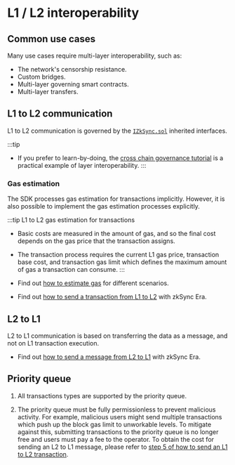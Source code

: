 # L1 / L2 interoperability

## Common use cases

Many use cases require multi-layer interoperability, such as:

- The network's censorship resistance.
- Custom bridges.
- Multi-layer governing smart contracts.
- Multi-layer transfers.

## L1 to L2 communication

L1 to L2 communication is governed by the [`IZkSync.sol`](https://github.com/matter-labs/v2-testnet-contracts/blob/b8449bf9c819098cc8bfee0549ff5094456be51d/l1/contracts/zksync/interfaces/IZkSync.sol#L4) inherited interfaces.

:::tip

- If you prefer to learn-by-doing, the [cross chain governance tutorial](../../../dev/tutorials/cross-chain-tutorial.md) is a practical example of layer interoperability.
  :::

### Gas estimation

The SDK processes gas estimation for transactions implicitly. However, it is also possible to implement the gas estimation processes explicitly.

:::tip L1 to L2 gas estimation for transactions

- Basic costs are measured in the amount of gas, and so the final cost depends on the gas price that the transaction assigns.
- The transaction process requires the current L1 gas price, transaction base cost, and transaction gas limit which defines the maximum amount of gas a transaction can consume.
  :::

- Find out [how to estimate gas](../../../dev/how-to/estimate-gas.md) for different scenarios.
- Find out [how to send a transaction from L1 to L2](../../../dev/how-to/send-transaction-l1-l2.md) with zkSync Era.

## L2 to L1

L2 to L1 communication is based on transferring the data as a message, and not on L1 transaction execution.

- Find out [how to send a message from L2 to L1](../../../dev/how-to/send-message-l2-l1.md) with zkSync Era.

## Priority queue

1. All transactions types are supported by the priority queue.

2. The priority queue must be fully permissionless to prevent malicious activity. For example, malicious users might send multiple transactions which push up the block gas limit to unworkable levels. To mitigate against this, submitting transactions to the priority queue is no longer free and users must pay a fee to the operator. To obtain the cost for sending an L2 to L1 message, please refer to [step 5 of how to send an L1 to L2 transaction](../../../dev/how-to/send-transaction-l1-l2.md#step-by-step).
